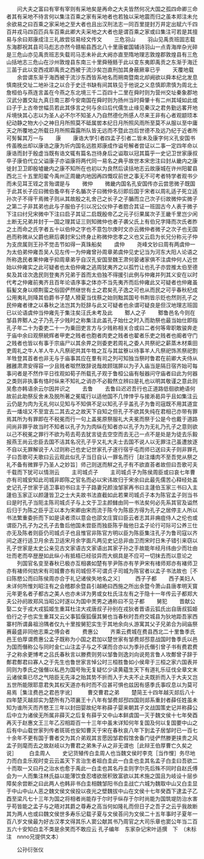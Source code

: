 <!-- { "loadSidebar": true } -->
　　问大夫之富曰有宰有宰则有采地矣是再命之大夫皆然何况大国之孤四命卿三命者其有采地不待言何以集注百乘之家有采地者也若独以采地震而归之虽本郑注未允余欲易之曰百乘之家采地之至大者也且出汉刑法志一同百里提封万井定出赋六千四百并戎马四百匹兵车百乘此卿大夫采地之大者也是谓百乘之家或曰集注可若是其擅易与余曰郑康成注三礼故尝驳易经文传文
　　三危羽山
　　羽山见禹贡班固志载东海郡祝其县司马彪志亦然今赣榆县西北八十里唐崔国辅诗羽山一点青海岸杂光碎是三危山亦见禹贡班志失载司马志未补此大阙亦直至隋地理志敦煌郡敦煌县有三危山括地志三危山在沙州敦煌县东南三十里舜殛鲧于此以变东夷即禹贡之东渐于海迁三苖于此以变西戎即禹贡之西被于流沙矣岂直刑加其身蔽厥辜已乎
　　天覆地载
　　余尝谓东渐于海西被于流沙东西皆系地名而朔南暨南北却阙欲以舜本纪北发息慎南抚交址二地补注之以合于史迁书缺有间其轶见于他说之义息慎即肃慎为周北土詹桓伯与燕连言盖在今燕之东北境三千二百四十二里在舜时则为营州交址秦象郡地汉武分置交趾九真日南三郡今安南国在舜时则为扬州当时舜肇十有二州其域如此或曰子于上古帝世幅员若此其侈言之何与余曰后代儒生止缘见秦汉之君务勤远畧开地斥境快其心志以为圣人必不尔不知圣人乃自然德化所感人尽来王非有心者观颛顼本纪动静之物大小之神日月所照莫不砥属喾本纪日月所照风雨所至莫不从服以至中庸天之所覆地之所载日月所照霜露所队皆无远而不暨此岂后世德不及远乃纪于近者所可髣髴其万一与
　　康
　　康诰大学引者四孟子引者二皆未及康字何义孔安国书传虽晚出却以康诰之康为圻内国名远胜郑康成作谥号解者尝证以二事一定四年命以康诰而封于殷虚当既有诰文辄有篇名岂待身后之谥取以冠其篇乎一史记卫世家康叔卒子康伯代立父谥康子亦谥康将两代同一易名之典乎故世本宋忠注曰封从畿内之康徙封卫卫即殷墟畿内之康不知所在也初以为良然后读括地志云故康城在许州阳翟县西北三十五里阳翟今禹州正周畿内地因再四慨叹前世之事无不可考者特学者观书少而未见耳王铚之言殆谓是与
　　微仲
　　微畿内国名孔安国传亦云尝思微子既国于此其长子应曰微伯蚤卒有子名腯次子曰微仲名衍即后国于宋者以周礼适子死立适孙次子不得干焉微子则从其故殷之礼舍己之长子之子腯而立己次子衍故微仲实微子之第二子非其弟也此与子服伯子引以况公仪仲子者脗合其证一班固古今人表于微子下注曰纣兄宋微中下注曰启子其证二启既殷帝乙之元子衍果属次子王畿千里岂少闲土断无兄弟并封于一国之理其证三则知微仲也者子袭父氏上有伯兄字降而次氏者胙之土而命之氏字者五十以伯仲之字也不意包尔庚时文亦云微仲者微子之次子也无国邑而称微从父爵也厥后袭封宋公终身止称微仲忠孝之义也又云启为长兄分称元子仲为支庶属则王孙不觉击节如得一真珠船矣
　　虞仲
　　尧峰文钞曰周有两虞仲一为太伯弟仲雍吾吴人见左传一为仲雍曾孙周章弟虞仲见史记当为河东大阳人论语之所称逸民者果仲雍乎抑周章弟乎自汉孔安国至魏王肃何晏诸家俱不注虞仲何人近世始以仲雍实之此可疑者也太伯仲雍之逃周犹夷齐之以孤竹让也孔子亦尝推太伯至德矣及其诠次逸民则登夷齐兄弟于首而太伯独不得援引此例与仲雍并列其义安在以时代考之仲雍前夷齐且百年论语序事之体亦不当先夷齐而后仲雍此又可疑者也仲雍虽翦髪文身以顺荆蛮之俗固俨然继世有土之君矣孔子逸之可也从而民之可乎春秋杞成公用夷礼则降其伯爵书子楚人猾夏当伐蔡之始则黜其国号书荆皆示贬也然则孔子之民仲雍者律之以春秋之法岂其为贬辞与此又可疑者也余谓可疑良是但汉地理志班固已以论语虞仲当仲雍先于集注矣汪氏未考及此
　　鄹人之子
　　鄹鲁邑名今则在邹县界鄹人之子乃孔子少贱时之称集注此盖孔子始仕之时入而助祭也最当始仕即指孔子年二十为委吏二十一为乗田吏言方与少贱称相关合或曰二者何等卑职敢骏奔走于庙中余曰观祭綂辉者甲吏之贱者也胞者肉吏之贱者也翟者乐吏之贱者也阍者守门之贱者也皆以有事于宗庙尸以其余畀之则委吏若周礼之委人共祭祀之薪蒸木材乘田吏周礼之牛人羊人牛人凡祭祀共其牛牲之互与其盆簝以待事羊人凡祭祀饰羔祭祀割羊牲登其首者也非无与于庙事其应在羣有司之列可知独当祭时鲁君在前卿大夫侍从雝雝肃肃安得容一少且贱者呶然致辞说哉故顾瑞屏以为子入庙当是隔日宿齐始可每事问者是不然作平日徃观如荀子所载孔子观于鲁桓公庙有敧器问守庙者曰此为何器之类则非执事有恪时纵来不知礼之诮亦不必毅然立辨曰是礼也以明其敬谨之意此则吴愈亦韩语余云尔因并识之
　　去鲁
　　去鲁曰迟迟吾行也正道路低徊欲絶语何故前此助祭反舍未及脱所著之冕辄行以适他国不几悻悻乎与接淅曷异乎且如集注云云仍是为肉为无礼何以见知与不知俱不足以知孔子乎盖孔子为鲁司宼既不用其道宜去一燔俎又不至宜去二其去之之故天下自知之但孔子不欲其失纯在君相己亦带有罪焉其所为有罪即在不税冕而行一句上盖冕原祭服礼大夫冕而祭于公是今也戴于道路间尚非罪乎故当时不知者以孔子为为肉纵在知者亦以孔子为为无礼乃孔子之意则欲以己不税冕之罪行不欲为苟去苟去犹言徒去空空而去无己一点不是处是为徒去乐毅报燕王尚云忠臣去国不洁其名况孔子乎又礼大夫士去国不说人以无罪注己虽遭放逐不自以无罪解说于人过则称己也史记世家孔子遂行宿乎屯而师已送曰夫子则非罪孔子曰吾歌可夫歌曰云云观此似孔子当日自认一罪名而行［赵注燔肉不至吾党从祭之礼不备有微罪乎乃圣人之妙旨］师己则送而觧之孔子有不欲直荅者故但曰吾歌可夫千载而下犹可以情测云
　　主司城贞子
　　主司城贞子为陈侯周臣或曰哀七年曹亦有司城安知此司城非即陈之官名而必以宋讳故归于宋余曰此最先儒苦心释经处盖史记孔子世家于适卫事初书曰主于子路妻兄颜浊邹家再书曰主蘧伯玉家三书曰入主蘧伯玉家正以颜蘧皆卫之士大夫故书法直截如此若果司城贞子本为陈官孟子则当书曰是时孔子当阨主陈司城贞子与上文于卫主颜雠由同一书法矣何必先系其官及谥然后归于为陈之臣乎正以本为宋卿由宋而流于陈今为陈臣方得为孔子之居停主人所以书法繁重委折而下如是读者须以意会也邵文庄寳曰臣云者志其非痈疽侍人之伦也或谓臣乃孔子为之孔子去鲁后他国未尝臣而独臣陈乎哉他日孟子论行可际可公养三仕亦无及陈者则臣仍司城贞子也且惟官非陈官方明以臣为陈臣集注孔子为鲁司寇以齐间之遂行适卫月余去卫适宋月余字面凡两见史记总非由卫而宋时日朱子错引来窃以孔子世家是太史公亲见古文家语古文家语出其家子孙之手故能年经月纬由少而壮由壮而老而卒歴歴如此纵小有抵梧已经驳异而大纲具是不应可一切抹去而以意论之
　　列国官名变至春秋已极亦互相袭如楚有芋尹陈亦有芋尹宋有禇师郑亦有褚师卫亦有褚师何妨宋有司城曹亦有司城但不可谓贞子司城为陈官者以孟子书法故也［不曰陈愍公而曰陈侯周亦合于礼记诸侯失地名之义］
　　西子子都
　　西子美妇人未详何所惟刘昭注有之会稽郡余暨县引越絶曰西施之所出余暨今萧山县唐孝明天寳元年更名者子都古之美人也亦未详为男或女杜氏注左有之于隐十一年传云子都郑大夫公孙阏故郑风当昭公时遂以为国中羙男之通称曰不见子都
　　舅犯
　　晋献公娶二女于戎大戎狐姬生重耳杜注大戎唐叔子孙别在戎狄者晋语云狐氏出自唐叔狐姫伯行之子也实生重耳又云父事狐偃狐偃其舅也当春秋时吾府交城县为狄地距吾家西寨村所谓鼻祖汾隅者仅九十里按舅犯实生于其地余向乆游寓其父子兄弟合为祠庙祭赛最盛非同他志乘之傅会者
　　费惠公
　　齐乘云费城在费县西北二十里鲁季氏邑王伯厚谓费惠公孟子既称为小国之君加以楚世家有邹费郯邳意战国时鲁季氏以邑为国而僭称公与同时金仁山注孟子与之不谋而合亦以为季孙氏僭引曾子书有费君费子之称余更博考之吕氏春秋言以滕费则劳以邹鲁则逸刘向说苑言鲁人攻鄪曾子辞于鄪君鄪君曰寡人之于先生也鲁世家言悼公时三桓胜鲁如小侯卑于三桓之家六国表并同则为季氏之强僭以私邑为国号殆无复疑忆少读黄藴生天下有道礼乐征伐全章文末云诸侯乘已尽之气陪臣无先泽之贻其势不折而入于大夫不止夫既折而入于大夫又岂五世所能限耶意君失其权天道亦有时而不应甚可惧也兹因有感季氏事叹息以为莫可易焉［集注费邑之君邑字讹］
　　曹交曹君之弟
　　楚简王十四年越灭郯后八十四年楚灭越郯实为楚所有乃项襄王十八年有邹费郯邳四国则郯系重封者薛任姓虽未知为谁所灭而齐愍王三年以封田婴故纪年称薛子婴来朝其子文战国策史记并称薛公后中立为诸侯无所属非薛灭之后复有薛乎又中山本鲜虞国一灭于魏文侯十七年癸酉再灭于赵惠文王三年乙丒相距百一十三年中虽末详知何年复国及何以复国要中山之后有中山载世家列传者斑斑也安知曹灭于宋在春秋哀八年下到孟子居邹时已一百七十余年不更有国于曹者交为其介弟观其言愿因邹君假馆舍备门徒俨然滕更挟贵之风孟子则麾而去之故赵岐以为曹君之弟朱子从之非无谓也［此辩王伯厚曹亡久矣之说］
　　白圭周人
　　史记货殖传白圭周人也当魏文侯时李克［当作悝］务尽地力而白圭乐观时变云云盖天下言治生者祖白圭此一白圭也圭其名孟子白圭曰吾欲二十而取一又曰丹之治水也愈于禹此一白圭也其名丹圭则字尔先后殊不同时自赵氏傅会为一人而集注林氏益以能薄饮食忍嗜欲居积致富欲以其术施之国且为岐设十层歩障矣余尝断之曰此两人也韩非书白圭相魏邹阳书白圭战亡六城为魏取中山又白圭显于中山中山人恶之魏文侯文侯投以夜光之壁魏拔中山在文侯十七年癸酉下逮孟子乙酉至梁凡七十三年为国之将相者尚能存于尔时乎纵存于尔时尚能为国筑堤防治水害乎苟皆能之孟子与之晤对其爵之尊寿之高当何如隆礼而但日子之吾子之云乎我故断其为两人也或曰魏文侯世多寿乐记载子夏与文侯荅问为文侯二十五年事时子夏年一百八岁文侯最为好古汉孝文得其乐人窦公献其书乃周官之大司乐章也窦公年当二百五六十安知白圭不类是余笑而不敢应云
孔子编年　东家杂记宋叶适撰　下　（未标注　nnno兄提供文本）

　　公孙衍张仪
